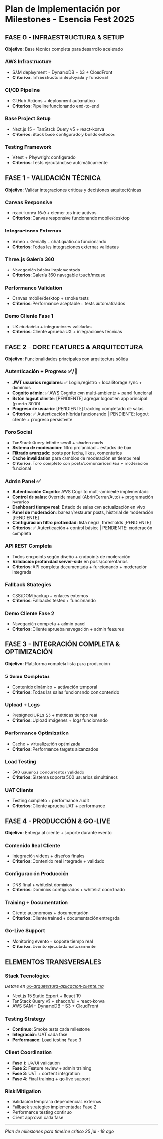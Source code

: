 # Plan de Implementación por Milestones - Esencia Fest 2025

## FASE 0 - INFRAESTRUCTURA & SETUP

**Objetivo**: Base técnica completa para desarrollo acelerado

### **AWS Infrastructure**
- SAM deployment + DynamoDB + S3 + CloudFront
- **Criterios**: Infraestructura deployada y funcional

### **CI/CD Pipeline**
- GitHub Actions + deployment automático
- **Criterios**: Pipeline funcionando end-to-end

### **Base Project Setup**
- Next.js 15 + TanStack Query v5 + react-konva
- **Criterios**: Stack base configurado y builds exitosos

### **Testing Framework**
- Vitest + Playwright configurado
- **Criterios**: Tests ejecutándose automáticamente

## FASE 1 - VALIDACIÓN TÉCNICA

**Objetivo**: Validar integraciones críticas y decisiones arquitectónicas

### **Canvas Responsive**
- react-konva 16:9 + elementos interactivos
- **Criterios**: Canvas responsive funcionando mobile/desktop

### **Integraciones Externas**
- Vimeo + Genially + chat.quatio.co funcionando
- **Criterios**: Todas las integraciones externas validadas

### **Three.js Galería 360**
- Navegación básica implementada
- **Criterios**: Galería 360 navegable touch/mouse

### **Performance Validation**
- Canvas mobile/desktop + smoke tests
- **Criterios**: Performance aceptable + tests automatizados

### **Demo Cliente Fase 1**
- UX ciudadela + integraciones validadas
- **Criterios**: Cliente aprueba UX + integraciones técnicas

## FASE 2 - CORE FEATURES & ARQUITECTURA

**Objetivo**: Funcionalidades principales con arquitectura sólida

### **Autenticación + Progreso** ✅/🔄
- **JWT usuarios regulares**: ✅ Login/registro + localStorage sync + dominios
- **Cognito admin**: ✅ AWS Cognito con multi-ambiente + panel funcional
- **Botón logout cliente**: [PENDIENTE] agregar logout en app principal (puerto 3000)
- **Progreso de usuario**: [PENDIENTE] tracking completado de salas
- **Criterios**: ✅ Autenticación híbrida funcionando | PENDIENTE: logout cliente + progreso persistente

### **Foro Social**
- TanStack Query infinite scroll + shadcn cards
- **Sistema de moderación**: filtro profanidad + estados de ban
- **Filtrado avanzado**: posts por fecha, likes, comentarios
- **Cache invalidation** para cambios de moderación en tiempo real
- **Criterios**: Foro completo con posts/comentarios/likes + moderación funcional

### **Admin Panel** ✅
- **Autenticación Cognito**: AWS Cognito multi-ambiente implementado 
- **Control de salas**: Override manual (Abrir/Cerrar/Auto) + programación horarios
- **Dashboard tiempo real**: Estado de salas con actualización en vivo
- **Panel de moderación**: banear/restaurar posts, historial de moderación [PENDIENTE]
- **Configuración filtro profanidad**: lista negra, thresholds [PENDIENTE]
- **Criterios**: ✅ Autenticación + control básico | PENDIENTE: moderación completa

### **API REST Completa**
- Todos endpoints según diseño + endpoints de moderación
- **Validación profanidad server-side** en posts/comentarios
- **Criterios**: API completa documentada + funcionando + moderación integrada

### **Fallback Strategies**
- CSS/DOM backup + enlaces externos
- **Criterios**: Fallbacks tested + funcionando

### **Demo Cliente Fase 2**
- Navegación completa + admin panel
- **Criterios**: Cliente aprueba navegación + admin features

## FASE 3 - INTEGRACIÓN COMPLETA & OPTIMIZACIÓN

**Objetivo**: Plataforma completa lista para producción

### **5 Salas Completas**
- Contenido dinámico + activación temporal
- **Criterios**: Todas las salas funcionando con contenido

### **Upload + Logs**
- Presigned URLs S3 + métricas tiempo real
- **Criterios**: Upload imágenes + logs funcionando

### **Performance Optimization**
- Cache + virtualización optimizada
- **Criterios**: Performance targets alcanzados

### **Load Testing**
- 500 usuarios concurrentes validado
- **Criterios**: Sistema soporta 500 usuarios simultáneos

### **UAT Cliente**
- Testing completo + performance audit
- **Criterios**: Cliente aprueba UAT + performance

## FASE 4 - PRODUCCIÓN & GO-LIVE

**Objetivo**: Entrega al cliente + soporte durante evento

### **Contenido Real Cliente**
- Integración videos + diseños finales
- **Criterios**: Contenido real integrado + validado

### **Configuración Producción**
- DNS final + whitelist dominios
- **Criterios**: Dominios configurados + whitelist coordinado

### **Training + Documentation**
- Cliente autonomous + documentación
- **Criterios**: Cliente trained + documentación entregada

### **Go-Live Support**
- Monitoring evento + soporte tiempo real
- **Criterios**: Evento ejecutado exitosamente

## ELEMENTOS TRANSVERSALES

### **Stack Tecnológico**
*Detalle en [06-arquitectura-aplicacion-cliente.md](06-arquitectura-aplicacion-cliente.md)*
- Next.js 15 Static Export + React 19
- TanStack Query v5 + shadcn/ui + react-konva
- AWS SAM + DynamoDB + S3 + CloudFront

### **Testing Strategy**
- **Continuo**: Smoke tests cada milestone
- **Integración**: UAT cada fase
- **Performance**: Load testing Fase 3

### **Client Coordination**
- **Fase 1**: UX/UI validation
- **Fase 2**: Feature review + admin training
- **Fase 3**: UAT + content integration
- **Fase 4**: Final training + go-live support

### **Risk Mitigation**
- Validación temprana dependencias externas
- Fallback strategies implementadas Fase 2
- Performance testing continuo
- Client approval cada fase

---

*Plan de milestones para timeline crítico 25 jul - 18 ago*